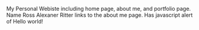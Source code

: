 My Personal Webiste including home page, about me, and portfolio page. Name Ross Alexaner Ritter links to the about me page.  Has javascript alert of Hello world!
